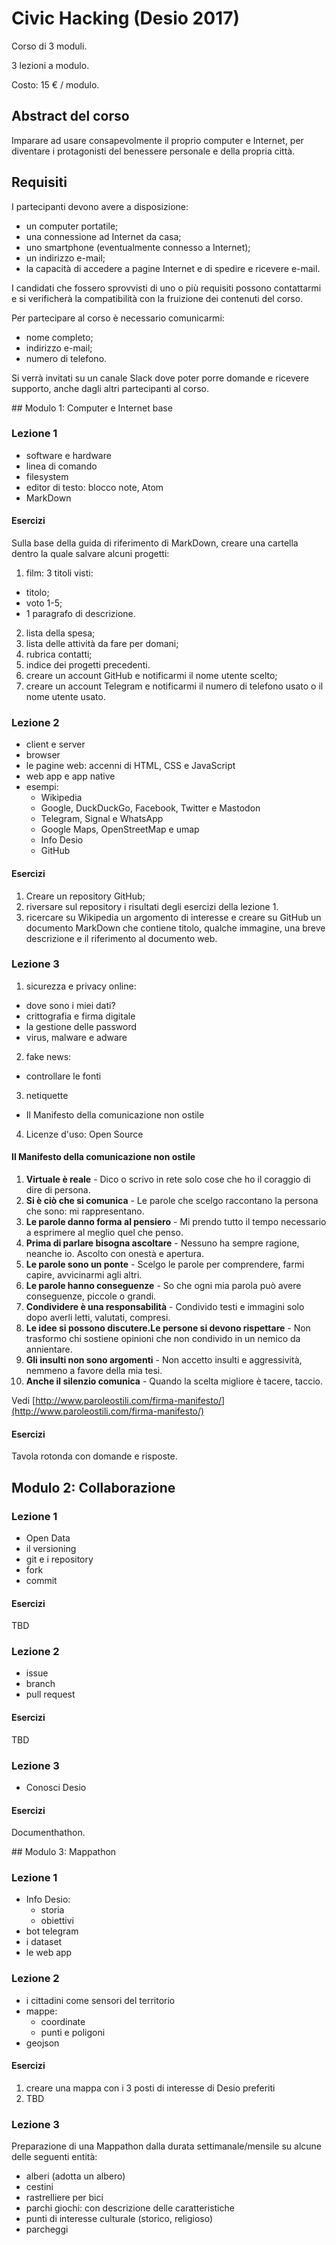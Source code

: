 # Civic Hacking (Desio 2017)

Corso di 3 moduli.

3 lezioni a modulo.

Costo: 15 € / modulo.

## Abstract del corso

Imparare ad usare consapevolmente il proprio computer e Internet, per diventare i protagonisti del benessere personale e della propria città.

## Requisiti

I partecipanti devono avere a disposizione:

- un computer portatile;
- una connessione ad Internet da casa;
- uno smartphone (eventualmente connesso a Internet);
- un indirizzo e-mail;
- la capacità di accedere a pagine Internet e di spedire e ricevere e-mail.

I candidati che fossero sprovvisti di uno o più requisiti possono contattarmi e si verificherà la compatibilità con la fruizione dei contenuti del corso.

Per partecipare al corso è necessario comunicarmi:

- nome completo;
- indirizzo e-mail;
- numero di telefono.

Si verrà invitati su un canale Slack dove poter porre domande e ricevere supporto, anche dagli altri partecipanti al corso.

## Modulo 1: Computer e Internet base

### Lezione 1

- software e hardware
- linea di comando
- filesystem
- editor di testo: blocco note, Atom
- MarkDown

#### Esercizi

Sulla base della guida di riferimento di MarkDown, creare una cartella dentro la quale salvare alcuni progetti:

1. film: 3 titoli visti:
  - titolo;
  - voto 1-5;
  - 1 paragrafo di descrizione.
2. lista della spesa;
3. lista delle attività da fare per domani;
4. rubrica contatti;
5. indice dei progetti precedenti.
6. creare un account GitHub e notificarmi il nome utente scelto;
7. creare un account Telegram e notificarmi il numero di telefono usato o il nome utente usato.

### Lezione 2

- client e server
- browser
- le pagine web: accenni di HTML, CSS e JavaScript
- web app e app native
- esempi:
  - Wikipedia
  - Google, DuckDuckGo, Facebook, Twitter e Mastodon
  - Telegram, Signal e WhatsApp
  - Google Maps, OpenStreetMap e umap
  - Info Desio
  - GitHub

#### Esercizi

1. Creare un repository GitHub;
2. riversare sul repository i risultati degli esercizi della lezione 1.
3. ricercare su Wikipedia un argomento di interesse e creare su GitHub un documento MarkDown che contiene titolo, qualche immagine, una breve descrizione e il riferimento al documento web.

### Lezione 3

1. sicurezza e privacy online:
  - dove sono i miei dati?
  - crittografia e firma digitale
  - la gestione delle password
  - virus, malware e adware
2. fake news:
  - controllare le fonti
3. netiquette
  - Il Manifesto della comunicazione non ostile
4. Licenze d'uso: Open Source

#### Il Manifesto della comunicazione non ostile

1. **Virtuale è reale** - Dico o scrivo in rete solo cose che ho il coraggio di dire di persona.
2. **Si è ciò che si comunica** - Le parole che scelgo raccontano la persona che sono: mi rappresentano.
3. **Le parole danno forma al pensiero** - Mi prendo tutto il tempo necessario a esprimere al meglio quel che penso.
4. **Prima di parlare bisogna ascoltare** - Nessuno ha sempre ragione, neanche io. Ascolto con onestà e apertura.
5. **Le parole sono un ponte** - Scelgo le parole per comprendere, farmi capire, avvicinarmi agli altri.
6. **Le parole hanno conseguenze** - So che ogni mia parola può avere conseguenze, piccole o grandi.
7. **Condividere è una responsabilità** - Condivido testi e immagini solo dopo averli letti, valutati, compresi.
8. **Le idee si possono discutere.Le persone si devono rispettare** - Non trasformo chi sostiene opinioni che non condivido in un nemico da annientare.
9. **Gli insulti non sono argomenti** - Non accetto insulti e aggressività, nemmeno a favore della mia tesi.
10. **Anche il silenzio comunica** - Quando la scelta migliore è tacere, taccio.

Vedi [http://www.paroleostili.com/firma-manifesto/](http://www.paroleostili.com/firma-manifesto/)

#### Esercizi

Tavola rotonda con domande e risposte.

## Modulo 2: Collaborazione

### Lezione 1

- Open Data
- il versioning
- git e i repository
- fork
- commit

#### Esercizi

TBD

### Lezione 2

- issue
- branch
- pull request

#### Esercizi

TBD

### Lezione 3

- Conosci Desio

#### Esercizi

Documenthathon.

## Modulo 3: Mappathon

### Lezione 1

- Info Desio:
  - storia
  - obiettivi
- bot telegram
- i dataset
- le web app

### Lezione 2

- i cittadini come sensori del territorio
- mappe:
  - coordinate
  - punti e poligoni
- geojson

#### Esercizi

1. creare una mappa con i 3 posti di interesse di Desio preferiti
2. TBD

### Lezione 3

Preparazione di una Mappathon dalla durata settimanale/mensile su alcune delle seguenti entità:

- alberi (adotta un albero)
- cestini
- rastrelliere per bici
- parchi giochi: con descrizione delle caratteristiche
- punti di interesse culturale (storico, religioso)
- parcheggi
